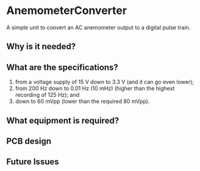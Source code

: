 # AnemometerConverter
A simple unit to convert an AC anemometer output to a digital pulse train.

## Why is it needed?

## What are the specifications?

1) from a voltage supply of 15 V down to 3.3 V (and it can go even lower);
2) from 200 Hz down to 0.01 Hz (10 mHz) (higher than the highest recording of 125 Hz); and
3) down to 60 mVpp (lower than the required 80 mVpp).

## What equipment is required?

## PCB design


## Future Issues

